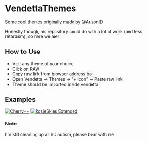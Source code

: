 # VendettaThemes

Some cool themes originally made by @ArisonID

Honestly though, his repository could do with a lot of work (and less retardism), so here we are!

## How to Use
- Visit any theme of your choice
- Click on RAW
- Copy raw link from browser address bar
- Open Vendetta -> Themes -> "+ icon" -> Paste raw link
- Theme should be imported inside vendetta!


## Examples
[![Cherry++](https://github.com/NullCode1337/VendettaThemes/assets/70959549/ef13d18f-4940-4cb5-97a5-90ecb7b9457e)](https://github.com/NullCode1337/VendettaThemes/blob/main/Cherry%2B%2B.json)
[![RosieSkies Extended](https://github.com/NullCode1337/VendettaThemes/assets/70959549/822e67d4-db7d-4acc-8361-d6562c638963)](https://github.com/NullCode1337/VendettaThemes/blob/main/skies/RosieSkies.json)

### Note
I'm still cleaning up all his autism, please bear with me
